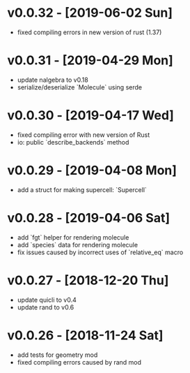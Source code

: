 
# v0.0.32 - <span class="timestamp-wrapper"><span class="timestamp">[2019-06-02 Sun]</span></span>

-   fixed compiling errors in new version of rust (1.37)


# v0.0.31 - <span class="timestamp-wrapper"><span class="timestamp">[2019-04-29 Mon]</span></span>

-   update nalgebra to v0.18
-   serialize/deserialize \`Molecule\` using serde


# v0.0.30 - <span class="timestamp-wrapper"><span class="timestamp">[2019-04-17 Wed]</span></span>

-   fixed compiling error with new version of Rust
-   io: public \`describe\_backends\` method


# v0.0.29 - <span class="timestamp-wrapper"><span class="timestamp">[2019-04-08 Mon]</span></span>

-   add a struct for making supercell: \`Supercell\`


# v0.0.28 - <span class="timestamp-wrapper"><span class="timestamp">[2019-04-06 Sat]</span></span>

-   add \`fgt\` helper for rendering molecule
-   add \`species\` data for rendering molecule
-   fix issues caused by incorrect uses of \`relative\_eq\` macro


# v0.0.27 - <span class="timestamp-wrapper"><span class="timestamp">[2018-12-20 Thu]</span></span>

-   update quicli to v0.4
-   update rand to v0.6


# v0.0.26 - <span class="timestamp-wrapper"><span class="timestamp">[2018-11-24 Sat]</span></span>

-   add tests for geometry mod
-   fixed compiling errors caused by rand mod

